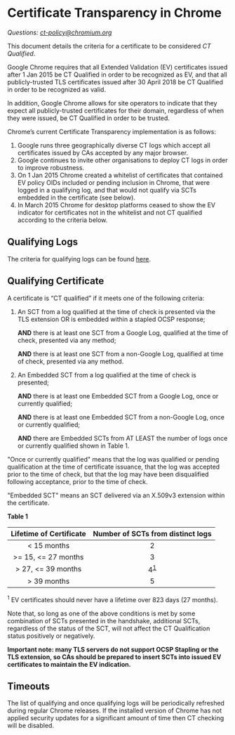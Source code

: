 # Certificate Transparency in Chrome
_Questions: [ct-policy@chromium.org](https://groups.google.com/a/chromium.org/forum/#!forum/ct-policy)_

This document details the criteria for a certificate to be considered
*CT Qualified*.

Google Chrome requires that all Extended Validation (EV) certificates
issued after 1 Jan 2015 be CT Qualified in order to be recognized as EV,
and that all publicly-trusted TLS certificates issued after 30 April 2018
be CT Qualified in order to be recognized as valid.

In addition, Google Chrome allows for site operators to indicate that they
expect all publicly-trusted certificates for their domain, regardless of when
they were issued, be CT Qualified in order to be trusted.

Chrome’s current Certificate Transparency implementation is as follows:

  1. Google runs three geographically diverse CT logs which accept all
     certificates issued by CAs accepted by any major browser.
  1. Google continues to invite other organisations to deploy CT logs in order
     to improve robustness.
  1. On 1 Jan 2015 Chrome created a whitelist of certificates that contained
     EV policy OIDs included or pending inclusion in Chrome, that were logged
     in a qualifying log, and that would not qualify via SCTs embedded in the
     certificate (see below).
  1. In March 2015 Chrome for desktop platforms ceased to show the EV
     indicator for certificates not in the whitelist and not CT qualified
     according to the criteria below.

## Qualifying Logs

The criteria for qualifying logs can be found [here](log_policy.md).

## Qualifying Certificate

A certificate is “CT qualified” if it meets one of the following criteria:

  1. An SCT from a log qualified at the time of check is presented via the TLS
     extension OR is embedded within a stapled OCSP response;
 
     **AND** there is at least one SCT from a Google Log, qualified at the time
     of check, presented via any method;

     **AND** there is at least one SCT from a non-Google Log, qualified at time
     of check, presented via any method.
  1. An Embedded SCT from a log qualified at the time of check is presented;

     **AND** there is at least one Embedded SCT from a Google Log, once or
     currently qualified;

     **AND** there is at least one Embedded SCT from a non-Google Log, once or
     currently qualified;

     **AND** there are Embedded SCTs from AT LEAST the number of logs once or
     currently qualified shown in Table 1.

"Once or currently qualified" means that the log was qualified or pending
qualification at the time of certificate issuance, that the log was accepted
prior to the time of check, but that the log may have been disqualified
following acceptance, prior to the time of check.

"Embedded SCT" means an SCT delivered via an X.509v3 extension within the
certificate.

**Table 1**

| Lifetime of Certificate | Number of SCTs from distinct logs |
|:---:|:---:|
| < 15 months | 2 |
| >= 15, <= 27 months | 3 |
| > 27, <= 39 months | 4<sup>[1](#footnote1)</sup> |
| > 39 months | 5 |

<a name="footnote1"><sup>1</sup></a> EV certificates should never have a
lifetime over 823 days (27 months).

Note that, so long as one of the above conditions is met by some combination
of SCTs presented in the handshake, additional SCTs, regardless of the status
of the SCT, will not affect the CT Qualification status positively or
negatively.

**Important note: many TLS servers do not support OCSP Stapling or the TLS
extension, so CAs should be prepared to insert SCTs into issued EV
certificates to maintain the EV indication.**

## Timeouts

The list of qualifying and once qualifying logs will be periodically refreshed
during regular Chrome releases. If the installed version of Chrome has not
applied security updates for a significant amount of time then CT checking
will be disabled.
